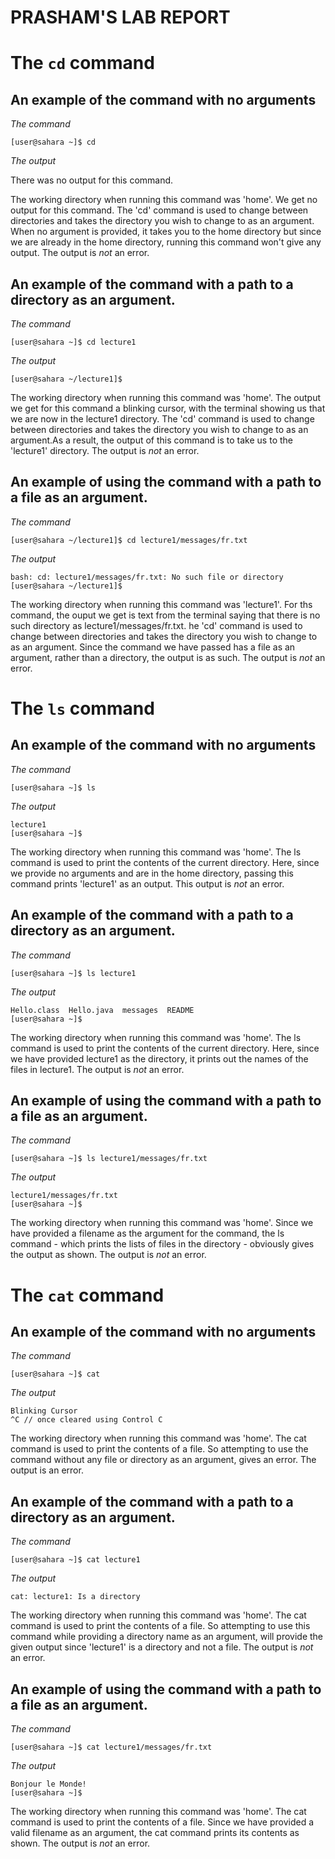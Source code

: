 # PRASHAM'S LAB REPORT 

# The `cd` command

## An example of the command with no arguments

*The command*

    [user@sahara ~]$ cd

*The output*

There was no output for this command.

The working directory when running this command was 'home'. We get no output for this command. The 'cd' command is used to change between directories and takes the directory you wish to change to as an argument. When no argument is provided, it takes you to the home directory but since we are already in the home directory, running this command won't give any output. The output is *not* an error. 

## An example of the command with a path to a directory as an argument.

*The command*

    [user@sahara ~]$ cd lecture1

*The output*

    [user@sahara ~/lecture1]$ 

The working directory when running this command was 'home'. The output we get for this command a blinking cursor, with the terminal showing us that we are now in the lecture1 directory. The 'cd' command is used to change between directories and takes the directory you wish to change to as an argument.As a result, the output of this command is to take us to the 'lecture1' directory. The output is *not* an error. 

## An example of using the command with a path to a file as an argument.

*The command*

    [user@sahara ~/lecture1]$ cd lecture1/messages/fr.txt

*The output*

    bash: cd: lecture1/messages/fr.txt: No such file or directory
    [user@sahara ~/lecture1]$ 

The working directory when running this command was 'lecture1'. For ths command, the ouput we get is text from the terminal saying that there is no such directory as lecture1/messages/fr.txt. he 'cd' command is used to change between directories and takes the directory you wish to change to as an argument. Since the command we have passed has a file as an argument, rather than a directory, the output is as such. The output is *not* an error.

# The `ls` command

## An example of the command with no arguments

*The command*

    [user@sahara ~]$ ls

*The output*

    lecture1
    [user@sahara ~]$ 

The working directory when running this command was 'home'. The ls command is used to print the contents of the current directory. Here, since we provide no arguments and are in the home directory, passing this command prints 'lecture1' as an output. This output is *not* an error.

## An example of the command with a path to a directory as an argument.

*The command*

    [user@sahara ~]$ ls lecture1

*The output*

    Hello.class  Hello.java  messages  README
    [user@sahara ~]$ 

The working directory when running this command was 'home'. The ls command is used to print the contents of the current directory. Here, since we have provided lecture1 as the directory, it prints out the names of the files in lecture1. The output is *not* an error.

## An example of using the command with a path to a file as an argument.

*The command*

    [user@sahara ~]$ ls lecture1/messages/fr.txt

*The output*

    lecture1/messages/fr.txt
    [user@sahara ~]$ 

The working directory when running this command was 'home'. Since we have provided a filename as the argument for the command, the ls command - which prints the lists of files in the directory - obviously gives the output as shown. The output is *not* an error.


# The `cat` command

## An example of the command with no arguments

*The command*

    [user@sahara ~]$ cat

*The output*

    Blinking Cursor
    ^C // once cleared using Control C

The working directory when running this command was 'home'. The cat command is used to print the contents of a file. So attempting to use the command without any file or directory as an argument, gives an error. The output is an error.

## An example of the command with a path to a directory as an argument.

*The command*

    [user@sahara ~]$ cat lecture1

*The output*

    cat: lecture1: Is a directory

The working directory when running this command was 'home'. The cat command is used to print the contents of a file. So attempting to use this command while providing a directory name as an argument, will provide the given output since 'lecture1' is a directory and not a file. The output is *not* an error.

## An example of using the command with a path to a file as an argument.

*The command*

    [user@sahara ~]$ cat lecture1/messages/fr.txt

*The output*

    Bonjour le Monde!
    [user@sahara ~]$ 

The working directory when running this command was 'home'. The cat command is used to print the contents of a file. Since we have provided a valid filename as an argument, the cat command prints its contents as shown. The output is *not* an error.



